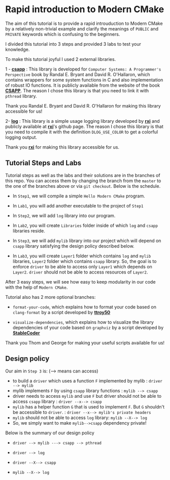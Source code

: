 # Rapid introduction to Modern CMake 

The aim of this tutorial is to provide a rapid introuduction to Modern CMake by a relatively non-trivial example and clarify the meanings of `PUBLIC` and `PRIVATE` keywords which is confusing to the beginners.  

I divided this tutorial into 3 steps and provided 3 labs to test your knowledge.

To make this tutorial joyful I used 2 external libraries.

[csapp]: http://csapp.cs.cmu.edu/3e/ics3/code/src/csapp.c
[log]: https://github.com/rxi/log.c/blob/master/README.md
[rxi]: https://github.com/rxi
[CSAPP]:https://csapp.cs.cmu.edu/
1 - **[csapp]** : This library is developed for `Computer Systems: A Programmer's Perspective` book by Randal E. Bryant and David R. O'Hallaron,
which contains wrappers for some system functions in C and also implementation of robust IO functions. It is publicly available from the website of the book **[CSAPP]**. The reason I chose this library is that you need to link it with `pthread` library.

Thank you Randal E. Bryant and David R. O'Hallaron for making this library accessible for us!

2-  **[log]** : This library is a simple usage logging library developed by **[rxi]** and publicly available at **[rxi]**'s github page.
The reason I chose this library is that you need to compile it with the definition `DLOG_USE_COLOR` to get a colorful logging output. 

Thank you **[rxi]** for making this library accessible for us.

## Tutorial Steps and Labs

Tutorial steps as well as the labs and their solutions are in the branches of this repo. You can access them by changing the branch from the `master` to the one of the branches above or via  `git checkout`. Below is the schedule.

* In `Step1`, we will compile a simple `Hello Modern CMake` program.

* In `Lab1`, you will add another executable to the project of `Step1`

* In `Step2`, we will add `log` library into our program.

* In `Lab2`, you will create `Libraries` folder inside of which `log` and `csapp` libraries reside.

* In `Step3`, we will add `mylib` library into our project which will depend on `csapp` library satisfying the design policy described below. 

* In `Lab3`, you will create `Layer1` folder which contains `log` and `mylib` libraries, `Layer2` folder which contains `csapp` library. So, the goal is to enforce `driver` to be able to access only `Layer1` which depends on `Layer2`. `driver` should not be able to access resources of `Layer2`. 

After 3 easy steps, we will see how easy to keep modularity in our code with the help of `Modern CMake`. 

[ttroy50]: https://github.com/ttroy50/cmake-examples/tree/master/04-static-analysis/clang-format

[StableCoder]: https://github.com/StableCoder/cmake-scripts

Tutorial also has 2 more optional branches:

* `format-your-code`, which explains how to format your code based on `clang-format` by a script developed by **[ttroy50]**

* `visualize-dependencies`, which explains how to visualize the library dependencies of your code based on `graphviz` by a script developed by **[StableCoder]**

Thank you Thom and George for making your useful scripts available for us!

## Design policy

Our aim in `Step 3` is: (--> means can access)

* to build a `driver` which uses a function `F` implemented by mylib : `driver --> mylib`
* mylib implements `F` by using `csapp` library functions : `mylib --> csapp`
* driver needs to access `mylib` and use `F` but driver should not be able to access 
  `csapp` library : `driver --x--> csapp`
* `mylib` has a helper function `G` that is used to implement `F`. But `G` shouldn't be 
  accessible to `driver`. : `driver --x--> mylib's private headers`
* `mylib` should not be able to access `log` library: `mylib --X--> log`     
* So, we simply want to make `mylib-->csapp` dependency private!

 Below is the summary of our design policy

 * `driver --> mylib ---> csapp --> pthread` 
 
 * `driver --> log`

 * `driver --X--> csapp`

 * `mylib --X--> log`       

